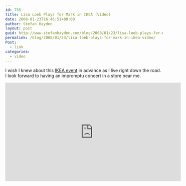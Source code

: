 ```yaml
---
id: 755
title: Lisa Loeb Plays for Mark in IKEA (Video)
date: 2008-01-23T16:46:51+00:00
author: Stefan Hayden
layout: post
guid: http://www.stefanhayden.com/blog/2008/01/23/lisa-loeb-plays-for-mark-in-ikea-video/
permalink: /blog/2008/01/23/lisa-loeb-plays-for-mark-in-ikea-video/
Post:
  - link
categories:
  - video
---
```

I wish I knew about this <a href="http://www.marklivesinikea.com/">IKEA event</a> in advance as I live right down the road. I look forward to having an impromptu concert in a store near me.

<iframe width="560" height="315" src="https://www.youtube.com/embed/ZJxTjsaKHzc&rel=1" title="YouTube video player" frameborder="0" allow="accelerometer; autoplay; clipboard-write; encrypted-media; gyroscope; picture-in-picture" allowfullscreen></iframe>